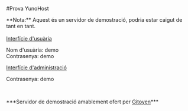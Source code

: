 #Prova YunoHost

<div class="alert alert-warning" markdown="1">
**Nota:** Aquest és un servidor de demostració, podria estar caigut de tant en tant.
<br>

</div>

<br>

  <div class="row text-center">
    <div class="col-md-6">
      <a href="https://demo.yunohost.org/" target="_blank" class="btn btn-success btn-lg"><span class="glyphicon glyphicon-user"></span> Interfície d'usuària</a>
      <p class="text-muted">Nom d'usuària: demo<br>Contrasenya: demo</p>
    </div>
    <div class="col-md-5">
      <a href="https://demo.yunohost.org/yunohost/admin" target="_blank" class="btn btn-primary btn-lg"><span class="glyphicon glyphicon-lock"></span> Interfície d'administració</a>
      <p class="text-muted">Contrasenya: demo</p>
    </div>
  </div>

<br>

<p class="text-center" markdown="1">
***Servidor de demostració amablement ofert per    
<a href="https://www.gitoyen.net" target="_blank">Gitoyen</a>***
</p>
